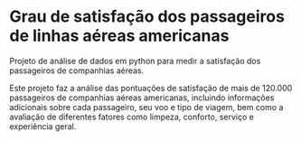 # Grau de satisfação dos passageiros de linhas aéreas americanas
Projeto de análise de dados em python para medir a satisfação dos passageiros de companhias aéreas.

Este projeto faz a análise das pontuações de satisfação de mais de 120.000 passageiros de companhias aéreas americanas, incluindo informações adicionais sobre cada passageiro, seu voo e tipo de viagem, bem como a avaliação de diferentes fatores como limpeza, conforto, serviço e experiência geral.
